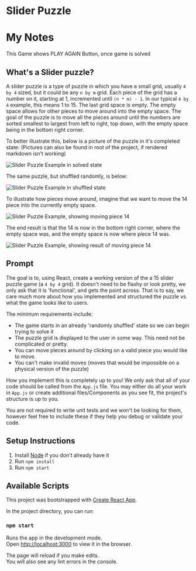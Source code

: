 # Slider Puzzle

# My Notes 
This Game shows  PLAY AGAIN  Button, once game is solved

## What's a Slider puzzle?

A slider puzzle is a type of puzzle in which you have a small grid, usually `4 by 4` sized, but it could be any `n by m` grid. Each piece of the grid has a number on it, starting at 1, incremented until `(n * m) - 1`. In our typical `4 by 4` example, this means 1 to 15. The last grid space is empty. The empty space allows for other pieces to move around into the empty space. The goal of the puzzle is to move all the pieces around until the numbers are sorted smallest to largest from left to right, top down, with the empty space being in the bottom right corner.

To better illustrate this, below is a picture of the puzzle in it's completed state: (Pictures can also be found in root of the project, if rendered markdown isn't working)

![Slider Puzzle Example in solved state](/example_puzzle_solved.jpg)

The same puzzle, but shuffled randomly, is below:

![Slider Puzzle Example in shuffled state](/example_puzzle_shuffled.jpg)

To illustrate how pieces move around, imagine that we want to move the 14 piece into the currently empty space.

![Slider Puzzle Example, showing moving piece 14](/example_puzzle_move_piece_1.jpg)

The end result is that the 14 is now in the bottom right corner, where the empty space was, and the empty space is now where piece 14 was.

![Slider Puzzle Example, showing result of moving piece 14](/example_puzzle_move_piece_2.jpg)

## Prompt

The goal is to, using React, create a working version of the a 15 slider puzzle game (a `4 by 4` grid). It doesn't need to be flashy or look pretty, we only ask that it is 'functional', and gets the point across. That is to say, we care much more about how you implemented and structured the puzzle vs what the game looks like to users.

The minimum requirements include:
* The game starts in an already 'randomly shuffled' state so we can begin trying to solve it
* The puzzle grid is displayed to the user in some way. This need not be complicated or pretty.
* You can move pieces around by clicking on a valid piece you would like to move.
* You can't make invalid moves (moves that would be impossible on a physical version of the puzzle)

How you implement this is completely up to you! We only ask that all of your code should be called from the `App.js` file. You may either do all your work in `App.js` or create additional files/Components as you see fit, the project's structure is up to you.

You are not required to write unit tests and we won't be looking for them, however feel free to include these if they help you debug or validate your code.

## Setup Instructions

1. Install [Node](https://nodejs.org/en/) if you don't already have it
2. Run `npm install`
3. Run `npm start`


## Available Scripts

This project was bootstrapped with [Create React App](https://github.com/facebook/create-react-app).

In the project directory, you can run:

### `npm start`

Runs the app in the development mode.<br />
Open [http://localhost:3000](http://localhost:3000) to view it in the browser.

The page will reload if you make edits.<br />
You will also see any lint errors in the console.
